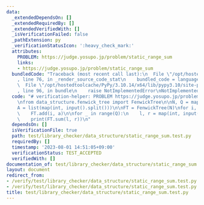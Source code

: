 ```yaml
---
data:
  _extendedDependsOn: []
  _extendedRequiredBy: []
  _extendedVerifiedWith: []
  _isVerificationFailed: false
  _pathExtension: py
  _verificationStatusIcon: ':heavy_check_mark:'
  attributes:
    PROBLEM: https://judge.yosupo.jp/problem/static_range_sum
    links:
    - https://judge.yosupo.jp/problem/static_range_sum
  bundledCode: "Traceback (most recent call last):\n  File \"/opt/hostedtoolcache/PyPy/3.10.14/x64/lib/pypy3.10/site-packages/onlinejudge_verify/documentation/build.py\"\
    , line 76, in _render_source_code_stat\n    bundled_code = language.bundle(\n\
    \  File \"/opt/hostedtoolcache/PyPy/3.10.14/x64/lib/pypy3.10/site-packages/onlinejudge_verify/languages/python.py\"\
    , line 96, in bundle\n    raise NotImplementedError\nNotImplementedError\n"
  code: "# verification-helper: PROBLEM https://judge.yosupo.jp/problem/static_range_sum\n\
    \nfrom data_structure.fenwick_tree import FenwickTree\n\nN, Q = map(int, input().split())\n\
    A = list(map(int, input().split()))\n\nFT = FenwickTree(N)\nfor i, a in enumerate(A):\n\
    \    FT.add(i, a)\n\nfor _ in range(Q):\n    l, r = map(int, input().split())\n\
    \    print(FT.sum(l, r))\n"
  dependsOn: []
  isVerificationFile: true
  path: test/library_checker/data_structure/static_range_sum.test.py
  requiredBy: []
  timestamp: '2023-08-01 14:51:05+09:00'
  verificationStatus: TEST_ACCEPTED
  verifiedWith: []
documentation_of: test/library_checker/data_structure/static_range_sum.test.py
layout: document
redirect_from:
- /verify/test/library_checker/data_structure/static_range_sum.test.py
- /verify/test/library_checker/data_structure/static_range_sum.test.py.html
title: test/library_checker/data_structure/static_range_sum.test.py
---
```

